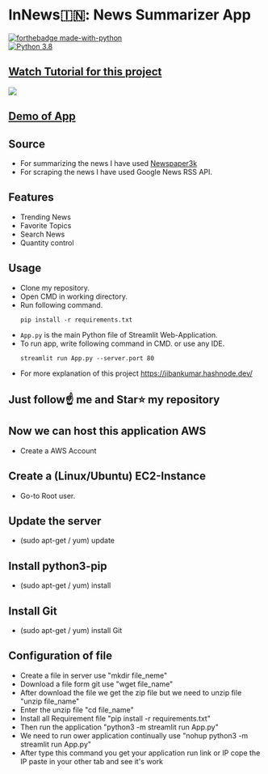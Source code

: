 # InNews🇮🇳: News Summarizer App

[![forthebadge made-with-python](http://ForTheBadge.com/images/badges/made-with-python.svg)](https://www.python.org/)                 
[![Python 3.8](https://img.shields.io/badge/python-3.8-blue.svg)](https://www.python.org/downloads/release/python-360/)   
  
## [Watch Tutorial for this project](https://youtu.be/HHYqpHwGDgQ)
<img src="https://github.com/Spidy20/InNews/blob/master/thumb.jpg">

## [Demo of App](https://share.streamlit.io/spidy20/innews/App.py)

## Source   
- For summarizing the news I have used [Newspaper3k](https://newspaper.readthedocs.io/en/latest/)
- For scraping the news I have used Google News RSS API.

## Features
- Trending News
- Favorite Topics
- Search News
- Quantity control

## Usage
- Clone my repository.
- Open CMD in working directory.
- Run following command.
  ```
  pip install -r requirements.txt
  ```
- `App.py` is the main Python file of Streamlit Web-Application. 
- To run app, write following command in CMD. or use any IDE.
  ```
  streamlit run App.py --server.port 80
  ```
- For more explanation of this project https://jibankumar.hashnode.dev/


## Just follow☝️ me and Star⭐ my repository

## Now we can host this application AWS 
- Create a AWS Account

## Create a (Linux/Ubuntu) EC2-Instance
- Go-to Root user.

## Update the server
- (sudo apt-get / yum) update

## Install python3-pip
- (sudo apt-get / yum) install

## Install Git
- (sudo apt-get / yum) install Git

## Configuration of file
- Create a file in server use "mkdir file_neme"
- Download a file form git use "wget file_name"
- After download the file we get the zip file but we need to unzip file "unzip file_name"
- Enter the unzip file "cd file_name"
- Install all Requirement file "pip install -r requirements.txt"
- Then run the application "python3 -m streamlit run App.py"
- We need to run ower application continually use "nohup python3 -m streamlit run App.py"
- After type this command you get your application run link or IP cope the IP paste in your other tab and see it's work
  
  


